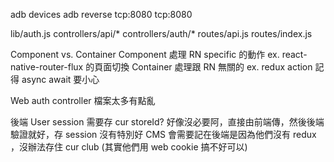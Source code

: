 adb devices
adb reverse tcp:8080 tcp:8080


lib/auth.js
controllers/api/*
controllers/auth/*
routes/api.js
routes/index.js

Component vs. Container
Component 處理 RN specific 的動作 ex. react-native-router-flux 的頁面切換
Container 處理跟 RN 無關的 ex. redux action
記得 async await 要小心

Web auth controller 檔案太多有點亂

後端 User session 需要存 cur storeId?
好像沒必要阿，直接由前端傳，然後後端驗證就好，存 session 沒有特別好
CMS 會需要記在後端是因為他們沒有 redux ，沒辦法存住 cur club (其實他們用 web cookie 搞不好可以)